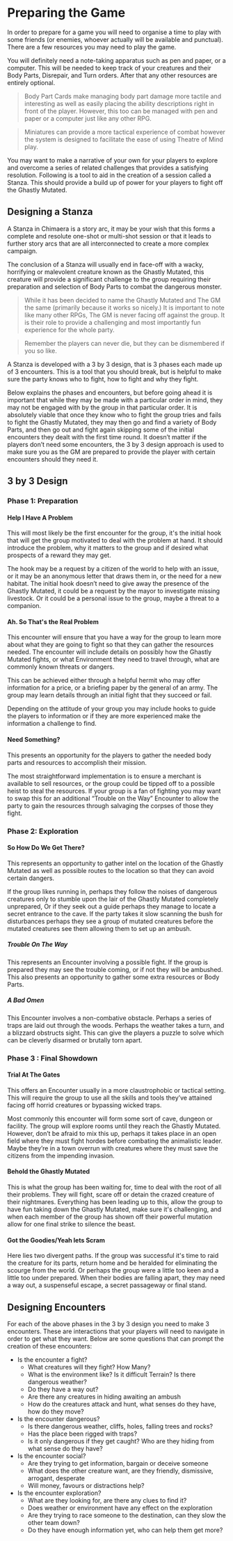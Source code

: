 # Preparing the Game

In order to prepare for a game you will need to organise a time to play with some friends (or enemies, whoever actually will be available and punctual). There are a few resources you may need to play the game.

You will definitely need a note-taking apparatus such as pen and paper, or a computer. This will be needed to keep track of your creatures and their Body Parts, Disrepair, and Turn orders. After that any other resources are entirely optional.

> Body Part Cards make managing body part damage more tactile and interesting as well as easily placing the ability descriptions right in front of the player. However, this too can be managed with pen and paper or a computer just like any other RPG.

> Miniatures can provide a more tactical experience of combat however the system is designed to facilitate the ease of using Theatre of Mind play.

You may want to make a narrative of your own for your players to explore and overcome a series of related challenges that provides a satisfying resolution. Following is a tool to aid in the creation of a session called a Stanza. This should provide a build up of power for your players to fight off the Ghastly Mutated.

## Designing a Stanza

A Stanza in Chimaera is a story arc, it may be your wish that this forms a complete and resolute one-shot or multi-shot session or that it leads to further story arcs that are all interconnected to create a more complex campaign.

The conclusion of a Stanza will usually end in face-off with a wacky, horrifying or malevolent creature known as the Ghastly Mutated, this creature will provide a significant challenge to the group requiring their preparation and selection of Body Parts to combat the dangerous monster.

> While it has been decided to name the Ghastly Mutated and The GM the same (primarily because it works so nicely.) It is important to note like many other RPGs, The GM is never facing off against the group. It is their role to provide a challenging and most importantly fun experience for the whole party.

> Remember the players can never die, but they can be dismembered if you so like.

A Stanza is developed with a 3 by 3 design, that is 3 phases each made up of 3 encounters. This is a tool that you should break, but is helpful to make sure the party knows who to fight, how to fight and why they fight.

Below explains the phases and encounters, but before going ahead it is important that while they may be made with a particular order in mind, they may not be engaged with by the group in that particular order. It is absolutely viable that once they know who to fight the group tries and fails to fight the Ghastly Mutated, they may then go and find a variety of Body Parts, and then go out and fight again skipping some of the initial encounters they dealt with the first time round. It doesn’t matter if the players don’t need some encounters, the 3 by 3 design approach is used to make sure you as the GM are prepared to provide the player with certain encounters should they need it.

## 3 by 3 Design

### Phase 1: Preparation

#### Help I Have A Problem

This will most likely be the first encounter for the group, it's the initial hook that will get the group motivated to deal with the problem at hand. It should introduce the problem, why it matters to the group and if desired what prospects of a reward they may get.

The hook may be a request by a citizen of the world to help with an issue, or it may be an anonymous letter that draws them in, or the need for a new habitat. The initial hook doesn’t need to give away the presence of the Ghastly Mutated, it could be a request by the mayor to investigate missing livestock. Or it could be a personal issue to the group, maybe a threat to a companion.

#### Ah. So That's the Real Problem

This encounter will ensure that you have a way for the group to learn more about what they are going to fight so that they can gather the resources needed. The encounter will include details on possibly how the Ghastly Mutated fights, or what Environment they need to travel through, what are commonly known threats or dangers.

This can be achieved either through a helpful hermit who may offer information for a price, or a briefing paper by the general of an army. The group may learn details through an initial fight that they succeed or fail.

Depending on the attitude of your group you may include hooks to guide the players to information or if they are more experienced make the information a challenge to find.

#### Need Something?

This presents an opportunity for the players to gather the needed body parts and resources to accomplish their mission.

The most straightforward implementation is to ensure a merchant is available to sell resources, or the group could be tipped off to a possible heist to steal the resources. If your group is a fan of fighting you may want to swap this for an additional “Trouble on the Way” Encounter to allow the party to gain the resources through salvaging the corpses of those they fight.

### Phase 2: Exploration

#### So How Do We Get There?

This represents an opportunity to gather intel on the location of the Ghastly Mutated as well as possible routes to the location so that they can avoid certain dangers.

If the group likes running in, perhaps they follow the noises of dangerous creatures only to stumble upon the lair of the Ghastly Mutated completely unprepared, Or if they seek out a guide perhaps they manage to locate a secret entrance to the cave. If the party takes it slow scanning the bush for disturbances perhaps they see a group of mutated creatures before the mutated creatures see them allowing them to set up an ambush.

##### Trouble On The Way

This represents an Encounter involving a possible fight. If the group is prepared they may see the trouble coming, or if not they will be ambushed. This also presents an opportunity to gather some extra resources or Body Parts.

##### A Bad Omen

This Encounter involves a non-combative obstacle. Perhaps a series of traps are laid out through the woods. Perhaps the weather takes a turn, and a blizzard obstructs sight. This can give the players a puzzle to solve which can be cleverly disarmed or brutally torn apart.

### Phase 3 : Final Showdown

#### Trial At The Gates

This offers an Encounter usually in a more claustrophobic or tactical setting. This will require the group to use all the skills and tools they’ve attained facing off horrid creatures or bypassing wicked traps.

Most commonly this encounter will form some sort of cave, dungeon or facility. The group will explore rooms until they reach the Ghastly Mutated. However, don’t be afraid to mix this up, perhaps it takes place in an open field where they must fight hordes before combating the animalistic leader. Maybe they’re in a town overrun with creatures where they must save the citizens from the impending invasion.

#### Behold the Ghastly Mutated

This is what the group has been waiting for, time to deal with the root of all their problems. They will fight, scare off or detain the crazed creature of their nightmares.
Everything has been leading up to this, allow the group to have fun taking down the Ghastly Mutated, make sure it's challenging, and when each member of the group has shown off their powerful mutation allow for one final strike to silence the beast.

#### Got the Goodies/Yeah lets Scram

Here lies two divergent paths. If the group was successful it's time to raid the creature for its parts, return home and be heralded for eliminating the scourge from the world. Or perhaps the group were a little too keen and a little too under prepared. When their bodies are falling apart, they may need a way out, a suspenseful escape, a secret passageway or final stand.

## Designing Encounters

For each of the above phases in the 3 by 3 design you need to make 3 encounters. These are interactions that your players will need to navigate in order to get what they want. Below are some questions that can prompt the creation of these encounters:

- Is the encounter a fight?
  - What creatures will they fight? How Many?
  - What is the environment like? Is it difficult Terrain? Is there dangerous weather?
  - Do they have a way out?
  - Are there any creatures in hiding awaiting an ambush
  - How do the creatures attack and hunt, what senses do they have, how do they move?
- Is the encounter dangerous?
  - Is there dangerous weather, cliffs, holes, falling trees and rocks?
  - Has the place been rigged with traps?
  - Is it only dangerous if they get caught? Who are they hiding from what sense do they have?
- Is the encounter social?
  - Are they trying to get information, bargain or deceive someone
  - What does the other creature want, are they friendly, dismissive, arrogant, desperate
  - Will money, favours or distractions help?
- Is the encounter exploration?
  - What are they looking for, are there any clues to find it?
  - Does weather or environment have any effect on the exploration
  - Are they trying to race someone to the destination, can they slow the other team down?
  - Do they have enough information yet, who can help them get more?
